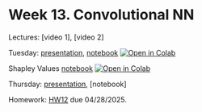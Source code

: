 # Week 13. Convolutional NN

Lectures: [video 1], [video 2]

Tuesday: [presentation](./ML25.pdf), [notebook](./ML25.ipynb) [![Open in Colab](https://colab.research.google.com/assets/colab-badge.svg)](https://colab.research.google.com/github/anton-selitskiy/RIT_ML/blob/main/2025_spring/Week13_CNN/ML25.ipynb) 

Shapley Values [notebook](./ML25a.ipynb) [![Open in Colab](https://colab.research.google.com/assets/colab-badge.svg)](https://colab.research.google.com/github/anton-selitskiy/RIT_ML/blob/main/2025_spring/Week13_CNN/ML25a.ipynb)

Thursday: [presentation](./ML26.pdf), [notebook]

Homework: [HW12](./HW12.pdf) due 04/28/2025.